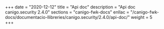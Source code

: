 +++
date        = "2020-12-12"
title       = "Api doc"
description = "Api doc canigo.security 2.4.0"
sections    = "canigo-fwk-docs"
enllac		= "/canigo-fwk-docs/documentacio-llibreries/canigo.security/2.4.0/api-doc/"
weight		= 5
+++
